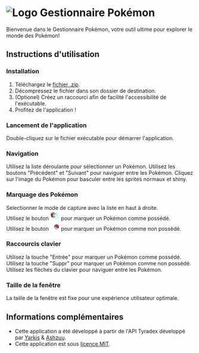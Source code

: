 # <img src="https://github.com/LassaInora/AdvancedPokedex/blob/master/libs/imgs/logo.ico" alt="Logo"/> Gestionnaire Pokémon
Bienvenue dans le Gestionnaire Pokémon, votre outil ultime pour explorer le monde des Pokémon!

## Instructions d'utilisation
### Installation
1. Téléchargez le [fichier .zip](https://github.com/LassaInora/AdvancedPokedex/releases/download/App_Bureau/Application.bureautique.pour.Windows.zip).
2. Décompressez le fichier dans son dossier de destination.
3. (Optionel) Créez un raccourci afin de facilité l'accessibilité de l'exécutable.
4. Profitez de l'application !

### Lancement de l'application
Double-cliquez sur le fichier exécutable pour démarrer l'application.

### Navigation
Utilisez la liste déroulante pour sélectionner un Pokémon.
Utilisez les boutons "Précédent" et "Suivant" pour naviguer entre les Pokémon.
Cliquez sur l'image du Pokémon pour basculer entre les sprites normaux et shiny.

### Marquage des Pokémon
Selectionner le mode de capture avec la liste en haut à droite.<br/>
Utilisez le bouton <img src="https://github.com/LassaInora/AdvancedPokedex/blob/master/libs/imgs/Attrape.png" alt="Pokéball ouverte" height="25"/> pour marquer un Pokémon comme possédé.<br/>
Utilisez le bouton <img src="https://github.com/LassaInora/AdvancedPokedex/blob/master/libs/imgs/Perd.png" alt="Pokéball fermée" height="25"/> pour marquer un Pokémon comme non possédé.<br/>

### Raccourcis clavier
Utilisez la touche "Entrée" pour marquer un Pokémon comme possédé.
Utilisez la touche "Suppr" pour marquer un Pokémon comme non possédé.
Utilisez les flèches du clavier pour naviguer entre les Pokémon.

### Taille de la fenêtre
La taille de la fenêtre est fixe pour une expérience utilisateur optimale.

## Informations complémentaires
- Cette application a été développé à partir de l'API Tyradex développé par [Yarkis](https://github.com/Yarkis01) & [Ashzuu](https://github.com/Ashzuu).
- Cette application est sous [licence MIT](https://github.com/Yarkis01/PokeAPI/blob/main/LICENSE).
